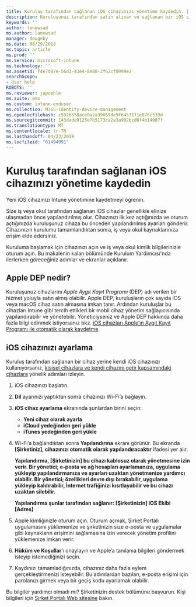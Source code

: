 ```yaml
---
title: Kuruluş tarafından sağlanan iOS cihazınızı yönetime kaydedin. | Microsoft Docs
description: Kuruluşunuz tarafından satın alınan ve sağlanan bir iOS cihazın Intune’a nasıl kaydedildiğini açıklar
keywords: ''
author: lenewsad
ms.author: lanewsad
manager: dougeby
ms.date: 08/29/2018
ms.topic: article
ms.prod: ''
ms.service: microsoft-intune
ms.technology: ''
ms.assetid: f4e7d87e-56d1-43e4-8e88-2f62cf0999e2
searchScope:
- User help
ROBOTS: ''
ms.reviewer: japoehlm
ms.suite: ems
ms.custom: intune-enduser
ms.collection: M365-identity-device-management
ms.openlocfilehash: c592b558ace0a2a39059de9f64531f1e078c539d
ms.sourcegitcommit: 143dade9125e7b5173ca2a3a902bcd6f4b14067f
ms.translationtype: MT
ms.contentlocale: tr-TR
ms.lasthandoff: 04/23/2019
ms.locfileid: "61494991"
---
```

# <a name="enroll-your-organization-provided-ios-device-in-management"></a>Kuruluş tarafından sağlanan iOS cihazınızı yönetime kaydedin

Yeni iOS cihazınızı Intune yönetimine kaydetmeyi öğrenin.  

Size iş veya okul tarafından sağlanan iOS cihazlar genellikle elinize ulaşmadan önce yapılandırılmış olur. Cihazınızı ilk kez açtığınızda ve oturum açtığınızda kuruluşunuz cihaza bu önceden yapılandırılmış ayarları gönderir. Cihazınızın kurulumu tamamlandıktan sonra, iş veya okul kaynaklarınıza erişim elde edersiniz.  

Kuruluma başlamak için cihazınızı açın ve iş veya okul kimlik bilgilerinizle oturum açın. Bu makalenin kalan bölümünde Kurulum Yardımcısı'nda ilerlerken göreceğiniz adımlar ve ekranlar açıklanır. 

## <a name="what-is-apple-dep"></a>Apple DEP nedir?
Kuruluşunuz cihazlarını *Apple Aygıt Kayıt Programı* (DEP) adı verilen bir hizmet yoluyla satın almış olabilir. Apple DEP, kuruluşların çok sayıda iOS veya macOS cihaz satın almasına imkan tanır. Ardından kuruluşlar bu cihazları Intune gibi tercih ettikleri bir mobil cihaz yönetim sağlayıcısında yapılandırabilir ve yönetebilir. Yöneticiyseniz ve Apple DEP hakkında daha fazla bilgi edinmek istiyorsanız bkz. [iOS cihazları Apple’ın Aygıt Kayıt Programı ile otomatik olarak kaydetme](https://docs.microsoft.com/intune/device-enrollment-program-enroll-ios).  

## <a name="set-up-your-ios-device"></a>iOS cihazınızı ayarlama  
Kuruluş tarafından sağlanan bir cihaz yerine kendi iOS cihazınızı kullanıyorsanız, [kişisel cihazlara ve kendi cihazını getir kapsamındaki cihazlara](enroll-your-device-in-intune-ios.md) yönelik adımları izleyin.  

1. iOS cihazınızı başlatın. 
2. **Dil** ayarınızı yaptıktan sonra cihazınızı Wi-Fi’a bağlayın.
3. **iOS cihaz ayarlama** ekranında şunlardan birini seçin: 
 
   - **Yeni cihaz olarak ayarla**
   - **iCloud yedeğinden geri yükle**
   - **iTunes yedeğinden geri yükle**

4. Wi-Fi’a bağlandıktan sonra **Yapılandırma** ekranı görünür. Bu ekranda **[Şirketiniz], cihazınızı otomatik olarak yapılandıracaktır** ifadesi yer alır.

   **Yapılandırma, [Şirketinizin] bu cihazı kablosuz olarak yönetmesine izin verir. Bir yönetici; e-posta ve ağ hesapları ayarlamanıza, uygulama yükleyip yapılandırmanıza ve ayarları uzaktan yönetmenize yardımcı olabilir. Bir yönetici; özellikleri devre dışı bırakabilir, uygulama yükleyip kaldırabilir, İnternet trafiğinizi kısıtlayabilir ve bu cihazı uzaktan silebilir.**
 
   **Yapılandırma şunlar tarafından sağlanır: [Şirketinizin] iOS Ekibi [Adres]**

5. Apple kimliğinizle oturum açın. Oturum açmak, Şirket Portalı uygulamasını yüklemenize ve şirketinizin size e-posta ve uygulamalar gibi kaynakların erişimini sağlamasına izin verecek yönetim profilini yüklemenize imkan verir. 
6. **Hüküm ve Koşullar**’ı onaylayın ve Apple’a tanılama bilgileri göndermek isteyip istemediğinizi seçin.
7. Kaydınızı tamamladığınızda, cihazınız daha fazla eylem gerçekleştirmenizi isteyebilir. Bu adımlardan bazıları, e-posta erişimi için parolanızı girmek veya bir geçiş kodu ayarlamak olabilir.

Bu bilgiler yardımcı olmadı mı? Şirketinizin destek bölümüne başvurun. Kişi bilgileri için [Şirket Portalı Web sitesine](https://go.microsoft.com/fwlink/?linkid=2010980) bakın.
